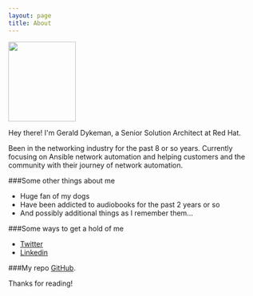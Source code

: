 ```yaml
---
layout: page
title: About
---
```

<img src="../Ginger.jpg" style="width:135px;height:160px;" >
<p class="message">
  Hey there! I'm Gerald Dykeman, a Senior Solution Architect at Red Hat.
</p>

Been in the networking industry for the past 8 or so years.  Currently focusing on Ansible network automation and helping customers and the community with their journey of network automation.

###Some other things about me
- Huge fan of my dogs
- Have been addicted to audiobooks for the past 2 years or so
- And possibly additional things as I remember them...

###Some ways to get a hold of me
* [Twitter](https://twitter.com/geralddykeman)
* [Linkedin](www.linkedin.com/in/gdykeman)

###My repo
 [GitHub](https://github.com/gdykeman).



Thanks for reading!
